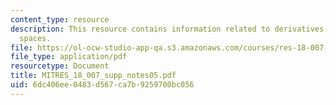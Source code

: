 ```yaml
---
content_type: resource
description: This resource contains information related to derivatives in n-dimensional
  spaces.
file: https://ol-ocw-studio-app-qa.s3.amazonaws.com/courses/res-18-007-calculus-revisited-multivariable-calculus-fall-2011/6dc406ee0483d567ca7b9259700bc056_MITRES_18_007_supp_notes05.pdf
file_type: application/pdf
resourcetype: Document
title: MITRES_18_007_supp_notes05.pdf
uid: 6dc406ee-0483-d567-ca7b-9259700bc056
---
```

